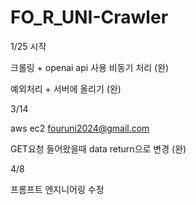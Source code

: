 # FO_R_UNI-Crawler

1/25 시작

크롤링 + openai api 사용 비동기 처리 (완)

예외처리 + 서버에 올리기 (완)

3/14

aws ec2 fouruni2024@gmail.com

GET요청 들어왔을때 data return으로 변경 (완)

4/8

프롬프트 엔지니어링 수정